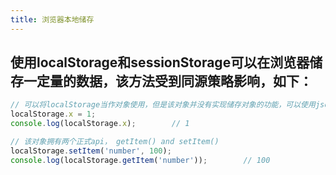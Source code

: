 ```yaml
---
title: 浏览器本地储存
---
```


## 使用localStorage和sessionStorage可以在浏览器储存一定量的数据，该方法受到同源策略影响，如下：
```javascript
// 可以将localStorage当作对象使用，但是该对象并没有实现储存对象的功能，可以使用json来储存对象或数组
localStorage.x = 1;
console.log(localStorage.x);		// 1

// 该对象拥有两个正式api， getItem() and setItem()
localStorage.setItem('number', 100);
console.log(localStorage.getItem('number'));		// 100
```
